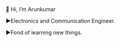  👋 Hi, I’m Arunkumar
 
 ►Electronics and Communication Engineer.
 
 ►Fond of learning new things.
 
 
 
 
 
 

 
 

